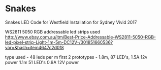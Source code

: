 # Snakes
Snakes LED Code for Westfield Installation for Sydney Vivid 2017

WS2811 5050 RGB addressable led strips used
http://www.ebay.com.au/itm/Best-Price-Addressable-WS2811-5050-RGB-led-pixel-strip-Light-1m-5m-DC12V-/301851660536?var=&hash=item4647c2d0f8

type used - 48 leds per m
first 2 prototypes - 1.8m, 87 LED's, 1.5A 12v power
1.1m 51 LED's 0.9A 12V power
